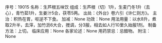 序号：19015
名称：生芦根五味饮
组成：生芦根（切）1升，生麦门冬1升（去心），青竹茹1升，生姜汁5合，茯苓5两。
出处：《外台》卷六引《许仁则方》。
主治：积热在胃，呕逆不下食。
加减：None
功效：None
用法用量：以水8升，煮取2升半，去滓，加竹沥6大合，搅调，分3服，相去如人行10里久始服1剂。
制备方法：上切。
临床应用：None
各家论述：None
用药禁忌：忌醋物。
附注：None
